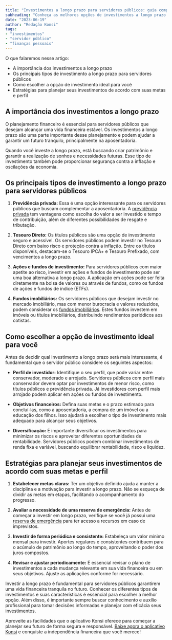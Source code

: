 ```yaml
---
title: "Investimentos a longo prazo para servidores públicos: guia completo"
subheading: "Conheça as melhores opções de investimentos a longo prazo para servidores públicos e garanta um futuro financeiro tranquilo."
date: "2023-06-19"
author: "Redação Konsi"
tags:
- "investimentos"
- "servidor público"
- "finanças pessoais"
---
```


O que falaremos nesse artigo:
- A importância dos investimentos a longo prazo
- Os principais tipos de investimento a longo prazo para servidores públicos
- Como escolher a opção de investimento ideal para você
- Estratégias para planejar seus investimentos de acordo com suas metas e perfil

## A importância dos investimentos a longo prazo

O planejamento financeiro é essencial para servidores públicos que desejam alcançar uma vida financeira estável. Os investimentos a longo prazo são uma parte importante desse planejamento e podem ajudar a garantir um futuro tranquilo, principalmente na aposentadoria.

Quando você investe a longo prazo, está buscando criar patrimônio e garantir a realização de sonhos e necessidades futuras. Esse tipo de investimento também pode proporcionar segurança contra a inflação e oscilações da economia.

## Os principais tipos de investimento a longo prazo para servidores públicos

1. **Previdência privada:** Essa é uma opção interessante para os servidores públicos que buscam complementar a aposentadoria. A [previdência privada](https://konsi.com.br/postagens/planejamento-financeiro-para-aposentadoria-no-setor-pblico) tem vantagens como escolha do valor a ser investido e tempo de contribuição, além de diferentes possibilidades de resgate e tributação.

2. **Tesouro Direto:** Os títulos públicos são uma opção de investimento seguro e acessível. Os servidores públicos podem investir no Tesouro Direto com baixo risco e proteção contra a inflação. Entre os títulos disponíveis, destacam-se o Tesouro IPCA+ e Tesouro Prefixado, com vencimentos a longo prazo.

3. **Ações e fundos de investimento:** Para servidores públicos com maior apetite ao risco, investir em ações e fundos de investimento pode ser uma boa alternativa a longo prazo. A aplicação em ações pode ser feita diretamente na bolsa de valores ou através de fundos, como os fundos de ações e fundos de índice (ETFs).

4. **Fundos imobiliários:** Os servidores públicos que desejam investir no mercado imobiliário, mas com menor burocracia e valores reduzidos, podem considerar os [fundos imobiliários](https://konsi.com.br/postagens/crdito-consignado-saiba-como-torn-lo-uma-aliada-na-conquista-do-sonho-da-casa-prpria). Estes fundos investem em imóveis ou títulos imobiliários, distribuindo rendimentos periódicos aos cotistas.

## Como escolher a opção de investimento ideal para você

Antes de decidir qual investimento a longo prazo será mais interessante, é fundamental que o servidor público considere os seguintes aspectos:

- **Perfil de investidor:** Identifique o seu perfil, que pode variar entre conservador, moderado e arrojado. Servidores públicos com perfil mais conservador devem optar por investimentos de menor risco, como títulos públicos e previdência privada. Já investidores com perfil mais arrojado podem aplicar em ações ou fundos de investimento.

- **Objetivos financeiros:** Defina suas metas e o prazo estimado para concluí-las, como a aposentadoria, a compra de um imóvel ou a educação dos filhos. Isso ajudará a escolher o tipo de investimento mais adequado para alcançar seus objetivos.

- **Diversificação:** É importante diversificar os investimentos para minimizar os riscos e aproveitar diferentes oportunidades de rentabilidade. Servidores públicos podem combinar investimentos de renda fixa e variável, buscando equilibrar rentabilidade, risco e liquidez.

## Estratégias para planejar seus investimentos de acordo com suas metas e perfil

1. **Estabelecer metas claras:** Ter um objetivo definido ajuda a manter a disciplina e a motivação para investir a longo prazo. Não se esqueça de dividir as metas em etapas, facilitando o acompanhamento do progresso.

2. **Avaliar a necessidade de uma reserva de emergência:** Antes de começar a investir em longo prazo, verifique se você já possui uma [reserva de emergência](https://konsi.com.br/postagens/a-importncia-da-reserva-de-emergncia-e-como-constru-la-com-inteligncia-financeira) para ter acesso a recursos em caso de imprevistos.

3. **Investir de forma periódica e consistente:** Estabeleça um valor mínimo mensal para investir. Aportes regulares e consistentes contribuem para o acúmulo de patrimônio ao longo do tempo, aproveitando o poder dos juros compostos.

4. **Revisar e ajustar periodicamente:** É essencial revisar o plano de investimentos a cada mudança relevante em sua vida financeira ou em seus objetivos. Ajuste as aplicações conforme for necessário.

Investir a longo prazo é fundamental para servidores públicos garantirem uma vida financeira tranquila no futuro. Conhecer os diferentes tipos de investimentos e suas características é essencial para escolher a melhor opção. Além disso, é importante sempre buscar conhecimento e auxílio profissional para tomar decisões informadas e planejar com eficácia seus investimentos.

Aproveite as facilidades que o aplicativo Konsi oferece para começar a planejar seu futuro de forma segura e responsável. [Baixe agora o aplicativo Konsi](https://konsi.com.brApp-download-page) e conquiste a independência financeira que você merece!